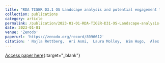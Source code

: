 ```yaml
---
title: "RDA TIGER D3.1 OS Landscape analysis and potential engagement targets"
collection: publications
category: article
permalink: /publication/2023-01-01-RDA-TIGER-D31-OS-Landscape-analysis-and-potential-engagement-targets
date: 2023-01-01
venue: 'Zenodo'
paperurl: 'https://zenodo.org/record/8096612'
citation: ' Najla Rettberg,  Ari Asmi,  Laura Molloy,  Wim Hugo,  Alex Delipalta,  Simon Saldner, &quot;RDA TIGER D3.1 OS Landscape analysis and potential engagement targets.&quot; Zenodo, 2023.'
---
```

[Access paper here](https://zenodo.org/record/8096612){:target="_blank"}

